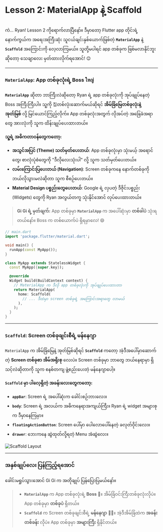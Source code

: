 # Lesson 2: MaterialApp နဲ့ Scaffold

ကဲ... Ryan! Lesson 2 ကိုရောက်လာပြီနော်။ ဒီမှာတော့ Flutter app တိုင်းရဲ့ နောက်ကွယ်က အရေးအကြီးဆုံး သူငယ်ချင်းနှစ်ယောက်ဖြစ်တဲ့ **`MaterialApp`** နဲ့ **`Scaffold`** အကြောင်းကို လေ့လာကြမယ်။ သူတို့မပါရင် app တစ်ခုက ဖြစ်မလာနိုင်ဘူးဆိုတော့ သေချာလေး မှတ်ထားလိုက်ရအောင်! 😉

---

### `MaterialApp`: App တစ်ခုလုံးရဲ့ Boss ใหญ่

**`MaterialApp`** ဆိုတာ ဘာကြီးလဲဆိုတော့ Ryan ရဲ့ app တစ်ခုလုံးကို အုပ်ချုပ်နေတဲ့ Boss အကြီးကြီးပါ။ သူ့ကို 집တစ်လုံးဆောက်မယ်ဆိုရင် **အိမ်ခြံမြေတစ်ခုလုံးနဲ့ အုတ်မြစ်** လို့ မြင်ယောင်ကြည့်လိုက်။ App တစ်ခုလုံးအတွက် လိုအပ်တဲ့ အခြေခံအရာတွေ အားလုံးကို သူက ထိန်းချုပ်ပေးထားတယ်။

**သူ့ရဲ့ အဓိကတာဝန်တွေကတော့:**

* **အသွင်အပြင် (Theme) သတ်မှတ်ပေးတယ်**: App တစ်ခုလုံးမှာ သုံးမယ့် အရောင်တွေ၊ စာလုံးပုံစံတွေကို "ဒီလိုလေးသုံးပါ" လို့ သူက သတ်မှတ်ပေးတယ်။
* **လမ်းကြောင်းပြပေးတယ် (Navigation)**: Screen တစ်ခုကနေ နောက်တစ်ခုကို ဘယ်လိုသွားမလဲဆိုတာ သူက စီစဉ်ပေးတယ်။
* **Material Design ပစ္စည်းတွေပေးတယ်**: Google ရဲ့ လှပတဲ့ ဒီဇိုင်းပစ္စည်း (Widgets) တွေကို Ryan အလွယ်တကူ သုံးနိုင်အောင် လုပ်ပေးထားတယ်။

> **Gi Gi ရဲ့ မှတ်ချက်:** App တစ်ခုမှာ **`MaterialApp`** က အပေါ်ဆုံးမှာ **တစ်ခါပဲ** သုံးရတယ်နော်။ Boss က တစ်ယောက်ပဲ ရှိရမှာလေ! 😄

```dart
// main.dart
import 'package.flutter/material.dart';

void main() {
  runApp(const MyApp());
}

class MyApp extends StatelessWidget {
  const MyApp({super.key});

  @override
  Widget build(BuildContext context) {
    // MaterialApp က ဒီလို app တစ်ခုလုံးကို အုပ်ချုပ်ပေးထားတာ
    return MaterialApp(
      home: Scaffold(
        // ... ဒီထဲမှာ screen တစ်ခုရဲ့ အကြောင်းအရာတွေ လာမယ်
      ),
    );
  }
}
```

---

### `Scaffold`: Screen တစ်ခုချင်းစီရဲ့ မန်နေဂျာ

`MaterialApp` က အိမ်ခြံမြေနဲ့ အုတ်မြစ်ဆိုရင် **`Scaffold`** ကတော့ အဲ့ဒီအပေါ်မှာဆောက်တဲ့ **Screen တစ်ခုစာ အိမ်အရိုးစု** လေးပဲ။ Screen တစ်ခုမှာ ဘာတွေ ဘယ်နေရာမှာ ရှိသင့်လဲဆိုတာကို သူက စနစ်တကျ ဖွဲ့စည်းပေးတဲ့ မန်နေဂျာပေါ့။

**`Scaffold` မှာ ပါလေ့ရှိတဲ့ အခန်းလေးတွေကတော့:**

* **`appBar`**: Screen ရဲ့ အပေါ်ဆုံးက ခေါင်းစဉ်ဘားလေး။
* **`body`**: Screen ရဲ့ အလယ်က အဓိကနေရာအကျယ်ကြီး။ Ryan ရဲ့ widget အများစုက ဒီမှာနေကြမှာ။
* **`floatingActionButton`**: Screen ပေါ်မှာ ပေါလောပေါ်နေတဲ့ ခလုတ်ဝိုင်းလေး။
* **`drawer`**: ဘေးကနေ ဆွဲထုတ်လို့ရတဲ့ Menu အံဆွဲလေး။

![Scaffold Layout](https.i.imgur.com/2A7wXXS.png)

---

### အနှစ်ချုပ်လေး ပြန်ကြည့်ရအောင်

ခေါင်းမရှုပ်သွားအောင် Gi Gi က အတိုချုပ် ပြန်ပြောပြမယ်နော်။

> * **`MaterialApp`** က App တစ်ခုလုံးရဲ့ **Boss** 👑။ အိမ်ခြံဝင်းကြီးတစ်ခုလုံးလိုပဲ။ App တစ်ခုမှာ **တစ်ခုပဲ** ရှိတယ်။
> * **`Scaffold`** က Screen တစ်ခုချင်းစီရဲ့ **မန်နေဂျာ** 👷‍♀️။ အဲ့ဒီအိမ်ခြံထဲက **အခန်းတစ်ခန်း** လိုပဲ။ App တစ်ခုမှာ **အများကြီး** ရှိနိုင်တယ်။
